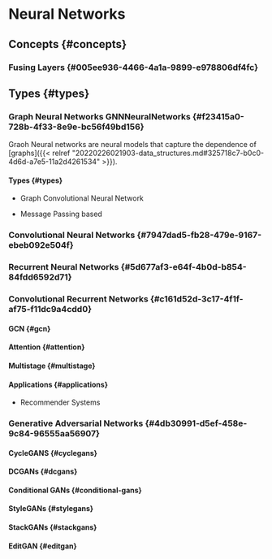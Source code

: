 # Neural Networks


## Concepts {#concepts}


### Fusing Layers {#005ee936-4466-4a1a-9899-e978806df4fc}


## Types {#types}


### Graph Neural Networks <span class="tag"><span class="GNN">GNN</span><span class="NeuralNetworks">NeuralNetworks</span></span> {#f23415a0-728b-4f33-8e9e-bc56f49bd156}

Graoh Neural networks are neural models that capture the dependence of [graphs]({{< relref "20220226021903-data_structures.md#325718c7-b0c0-4d6d-a7e5-11a2d4261534" >}}).


#### Types {#types}

<!--list-separator-->

-  Graph Convolutional Neural Network

<!--list-separator-->

-  Message Passing based


### Convolutional Neural Networks {#7947dad5-fb28-479e-9167-ebeb092e504f}


### Recurrent Neural Networks {#5d677af3-e64f-4b0d-b854-84fdd6592d71}


### Convolutional Recurrent Networks {#c161d52d-3c17-4f1f-af75-f11dc9a4cdd0}


#### GCN {#gcn}


#### Attention {#attention}


#### Multistage {#multistage}


#### Applications {#applications}

-   Recommender Systems


### Generative Adversarial Networks {#4db30991-d5ef-458e-9c84-96555aa56907}


#### CycleGANS {#cyclegans}


#### DCGANs {#dcgans}


#### Conditional GANs {#conditional-gans}


#### StyleGANs {#stylegans}


#### StackGANs {#stackgans}


#### EditGAN {#editgan}
